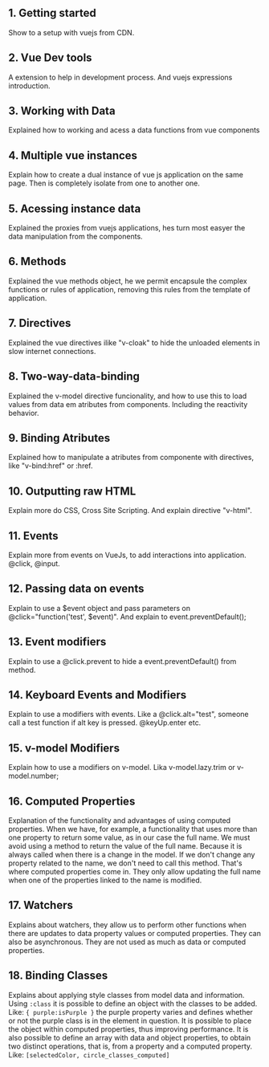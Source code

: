## 1. Getting started

Show to a setup with vuejs from CDN.

## 2. Vue Dev tools

A extension to help in development process. And vuejs expressions introduction.

## 3. Working with Data

Explained how to working and acess a data functions from vue components

## 4. Multiple vue instances

Explain how to create a dual instance of vue js application on the same page. Then is completely isolate from one to another one.

## 5. Acessing instance data

Explained the proxies from vuejs applications, hes turn most easyer the data manipulation from the components.

## 6. Methods

Explained the vue methods object, he we permit encapsule the complex functions or rules of application, removing this rules from the template of application.

## 7. Directives

Explained the vue directives ilike "v-cloak" to hide the unloaded elements in slow internet connections.

## 8. Two-way-data-binding

Explained the v-model directive funcionality, and how to use this to load values from data em atributes from components. Including the reactivity behavior.

## 9. Binding Atributes

Explained how to manipulate a atributes from componente with directives, like "v-bind:href" or :href.

## 10. Outputting raw HTML

Explain more do CSS, Cross Site Scripting. And explain directive "v-html".

## 11. Events

Explain more from events on VueJs, to add interactions into application. @click, @input.

## 12. Passing data on events

Explain to use a $event object and pass parameters on @click="function('test', $event)". And explain to event.preventDefault();

## 13. Event modifiers

Explain to use a @click.prevent to hide a event.preventDefault() from method.

## 14. Keyboard Events and Modifiers

Explain to use a modifiers with events. Like a @click.alt="test", someone call a test function if alt key is pressed. @keyUp.enter etc.

## 15. v-model Modifiers

Explain how to use a modifiers on v-model. Lika v-model.lazy.trim or v-model.number;

## 16. Computed Properties

Explanation of the functionality and advantages of using computed properties. When we have, for example, a functionality that uses more than one property to return some value, as in our case the full name. We must avoid using a method to return the value of the full name. Because it is always called when there is a change in the model. If we don't change any property related to the name, we don't need to call this method. That's where computed properties come in. They only allow updating the full name when one of the properties linked to the name is modified.

## 17. Watchers

Explains about watchers, they allow us to perform other functions when there are updates to data property values ​​or computed properties. They can also be asynchronous. They are not used as much as data or computed properties.

## 18. Binding Classes

Explains about applying style classes from model data and information. Using `:class` it is possible to define an object with the classes to be added. Like: `{ purple:isPurple }` the purple property varies and defines whether or not the purple class is in the element in question. It is possible to place the object within computed properties, thus improving performance. It is also possible to define an array with data and object properties, to obtain two distinct operations, that is, from a property and a computed property. Like: `[selectedColor, circle_classes_computed]`